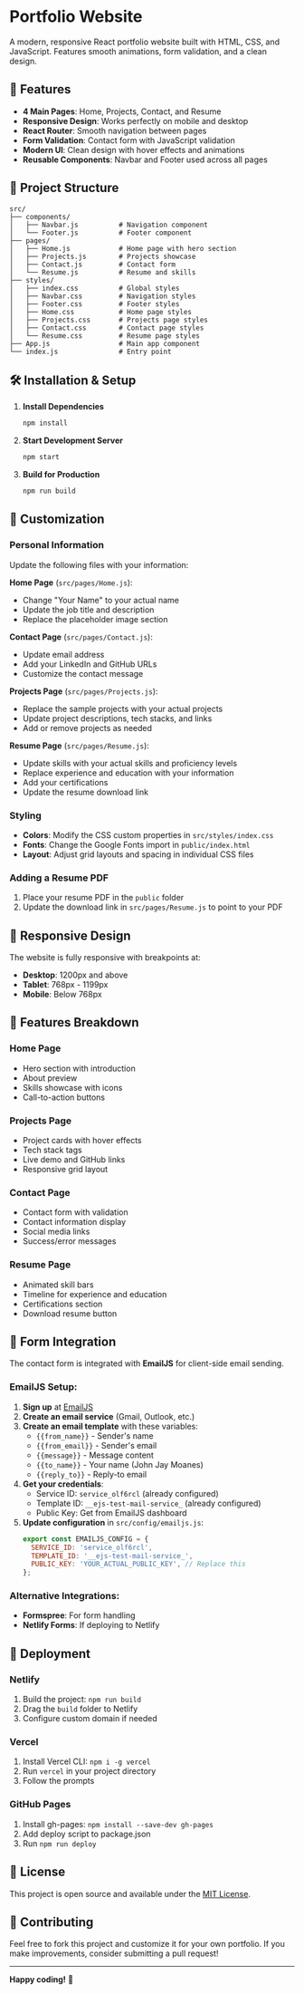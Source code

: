 # Portfolio Website

A modern, responsive React portfolio website built with HTML, CSS, and JavaScript. Features smooth animations, form validation, and a clean design.

## 🚀 Features

- **4 Main Pages**: Home, Projects, Contact, and Resume
- **Responsive Design**: Works perfectly on mobile and desktop
- **React Router**: Smooth navigation between pages
- **Form Validation**: Contact form with JavaScript validation
- **Modern UI**: Clean design with hover effects and animations
- **Reusable Components**: Navbar and Footer used across all pages

## 📁 Project Structure

```
src/
├── components/
│   ├── Navbar.js          # Navigation component
│   └── Footer.js          # Footer component
├── pages/
│   ├── Home.js            # Home page with hero section
│   ├── Projects.js        # Projects showcase
│   ├── Contact.js         # Contact form
│   └── Resume.js          # Resume and skills
├── styles/
│   ├── index.css          # Global styles
│   ├── Navbar.css         # Navigation styles
│   ├── Footer.css         # Footer styles
│   ├── Home.css           # Home page styles
│   ├── Projects.css       # Projects page styles
│   ├── Contact.css        # Contact page styles
│   └── Resume.css         # Resume page styles
├── App.js                 # Main app component
└── index.js               # Entry point
```

## 🛠️ Installation & Setup

1. **Install Dependencies**
   ```bash
   npm install
   ```

2. **Start Development Server**
   ```bash
   npm start
   ```

3. **Build for Production**
   ```bash
   npm run build
   ```

## 🎨 Customization

### Personal Information
Update the following files with your information:

**Home Page** (`src/pages/Home.js`):
- Change "Your Name" to your actual name
- Update the job title and description
- Replace the placeholder image section

**Contact Page** (`src/pages/Contact.js`):
- Update email address
- Add your LinkedIn and GitHub URLs
- Customize the contact message

**Projects Page** (`src/pages/Projects.js`):
- Replace the sample projects with your actual projects
- Update project descriptions, tech stacks, and links
- Add or remove projects as needed

**Resume Page** (`src/pages/Resume.js`):
- Update skills with your actual skills and proficiency levels
- Replace experience and education with your information
- Add your certifications
- Update the resume download link

### Styling
- **Colors**: Modify the CSS custom properties in `src/styles/index.css`
- **Fonts**: Change the Google Fonts import in `public/index.html`
- **Layout**: Adjust grid layouts and spacing in individual CSS files

### Adding a Resume PDF
1. Place your resume PDF in the `public` folder
2. Update the download link in `src/pages/Resume.js` to point to your PDF

## 📱 Responsive Design

The website is fully responsive with breakpoints at:
- **Desktop**: 1200px and above
- **Tablet**: 768px - 1199px
- **Mobile**: Below 768px

## 🎯 Features Breakdown

### Home Page
- Hero section with introduction
- About preview
- Skills showcase with icons
- Call-to-action buttons

### Projects Page
- Project cards with hover effects
- Tech stack tags
- Live demo and GitHub links
- Responsive grid layout

### Contact Page
- Contact form with validation
- Contact information display
- Social media links
- Success/error messages

### Resume Page
- Animated skill bars
- Timeline for experience and education
- Certifications section
- Download resume button

## 🔧 Form Integration

The contact form is integrated with **EmailJS** for client-side email sending.

### EmailJS Setup:

1. **Sign up** at [EmailJS](https://www.emailjs.com/)
2. **Create an email service** (Gmail, Outlook, etc.)
3. **Create an email template** with these variables:
   - `{{from_name}}` - Sender's name
   - `{{from_email}}` - Sender's email
   - `{{message}}` - Message content
   - `{{to_name}}` - Your name (John Jay Moanes)
   - `{{reply_to}}` - Reply-to email
4. **Get your credentials**:
   - Service ID: `service_olf6rcl` (already configured)
   - Template ID: `__ejs-test-mail-service_` (already configured)
   - Public Key: Get from EmailJS dashboard
5. **Update configuration** in `src/config/emailjs.js`:
   ```javascript
   export const EMAILJS_CONFIG = {
     SERVICE_ID: 'service_olf6rcl',
     TEMPLATE_ID: '__ejs-test-mail-service_',
     PUBLIC_KEY: 'YOUR_ACTUAL_PUBLIC_KEY', // Replace this
   };
   ```

### Alternative Integrations:
- **Formspree**: For form handling
- **Netlify Forms**: If deploying to Netlify

## 🚀 Deployment

### Netlify
1. Build the project: `npm run build`
2. Drag the `build` folder to Netlify
3. Configure custom domain if needed

### Vercel
1. Install Vercel CLI: `npm i -g vercel`
2. Run `vercel` in your project directory
3. Follow the prompts

### GitHub Pages
1. Install gh-pages: `npm install --save-dev gh-pages`
2. Add deploy script to package.json
3. Run `npm run deploy`

## 📄 License

This project is open source and available under the [MIT License](LICENSE).

## 🤝 Contributing

Feel free to fork this project and customize it for your own portfolio. If you make improvements, consider submitting a pull request!

---

**Happy coding!** 🎉
